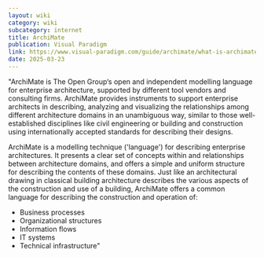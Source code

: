 ```yaml
---
layout: wiki
category: wiki
subcategory: internet
title: ArchiMate
publication: Visual Paradigm
link: https://www.visual-paradigm.com/guide/archimate/what-is-archimate/
date: 2025-03-23
---
```


"ArchiMate is The Open Group‘s open and independent modelling language for enterprise architecture, supported by different tool vendors and consulting firms. ArchiMate provides instruments to support enterprise architects in describing, analyzing and visualizing the relationships among different architecture domains in an unambiguous way, similar to those well-established disciplines like civil engineering or building and construction using internationally accepted standards for describing their designs.

ArchiMate is a modelling technique ('language') for describing enterprise architectures. It presents a clear set of concepts within and relationships between architecture domains, and offers a simple and uniform structure for describing the contents of these domains. Just like an architectural drawing in classical building architecture describes the various aspects of the construction and use of a building, ArchiMate offers a common language for describing the construction and operation of:

* Business processes
* Organizational structures
* Information flows
* IT systems
* Technical infrastructure"
